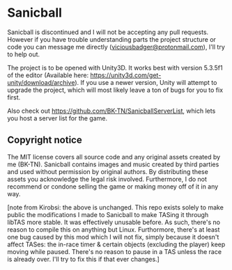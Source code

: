 # Sanicball

Sanicball is discontinued and I will not be accepting any pull requests.
However if you have trouble understanding parts the project structure or code you can message me directly (viciousbadger@protonmail.com), I'll try to help out.

The project is to be opened with Unity3D. It works best with version 5.3.5f1 of the editor (Available here: https://unity3d.com/get-unity/download/archive). If you use a newer version, Unity will attempt to upgrade the project, which will most likely leave a ton of bugs for you to fix first.

Also check out https://github.com/BK-TN/SanicballServerList, which lets you host a server list for the game.

## Copyright notice

The MIT license covers all source code and any original assets created by me (BK-TN). Sanicball contains images and music created by third parties and used without permission by original authors. By distributing these assets you acknowledge the legal risk involved. Furthermore, I do not recommend or condone selling the game or making money off of it in any way.

[note from Kirobsi: the above is unchanged. This repo exists solely to make public the modifications I made to Sanicball to make TASing it through libTAS more stable. It was effectively unusable before. As such, there's no reason to compile this on anything but Linux. Furthormore, there's at least one bug caused by this mod which I will not fix, simply because it doesn't affect TASes: the in-race timer & certain objects (excluding the player) keep moving while paused. There's no reason to pause in a TAS unless the race is already over. I'll try to fix this if that ever changes.]

